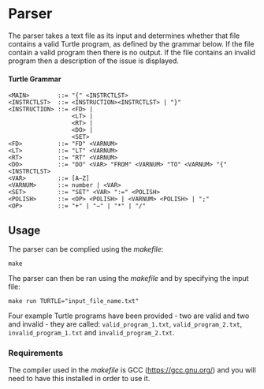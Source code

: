 # Parser
The parser takes a text file as its input and determines whether that file contains a valid Turtle program, as defined by the grammar below. If the file contain a valid program then there is no output. If the file contains an invalid program then a description of the issue is displayed.

#### Turtle Grammar
```
<MAIN>        ::= "{" <INSTRCTLST>
<INSTRCTLST>  ::= <INSTRUCTION><INSTRCTLST> | "}"
<INSTRUCTION> ::= <FD> |
                  <LT> |
                  <RT> |
                  <DO> |
                  <SET>
<FD>          ::= "FD" <VARNUM>
<LT>          ::= "LT" <VARNUM>
<RT>          ::= "RT" <VARNUM>
<DO>          ::= "DO" <VAR> "FROM" <VARNUM> "TO" <VARNUM> "{" <INSTRCTLST>
<VAR>         ::= [A−Z]
<VARNUM>      ::= number | <VAR>
<SET>         ::= "SET" <VAR> ":=" <POLISH>
<POLISH>      ::= <OP> <POLISH> | <VARNUM> <POLISH> | ";"
<OP>          ::= "+" | "−" | "*" | "/"
```

## Usage
The parser can be complied using the *makefile*:
```
make
```

The parser can then be ran using the *makefile* and by specifying the input file:
```
make run TURTLE="input_file_name.txt"
```

Four example Turtle programs have been provided - two are valid and two and invalid - they are called: ```valid_program_1.txt```, ```valid_program_2.txt```, ```invalid_program_1.txt``` and ```invalid_program_2.txt```.

### Requirements
The compiler used in the *makefile* is GCC (https://gcc.gnu.org/) and you will need to have this installed in order to use it.
